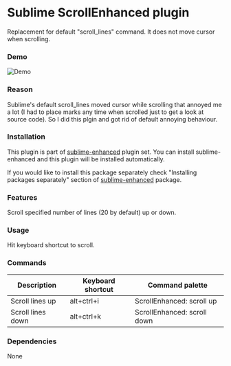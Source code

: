 # Sublime ScrollEnhanced plugin

Replacement for default "scroll_lines" command. It does not move cursor when
scrolling.


### Demo

![Demo](https://github.com/shagabutdinov/sublime-enhanced-demos/raw/master/scroll_enhanced.gif "Demo")


### Reason

Sublime's default scroll_lines moved cursor while scrolling that annoyed me a
lot (I had to place marks any time when scrolled just to get a look at source
code). So I did this plgin and got rid of default annoying behaviour.


### Installation

This plugin is part of [sublime-enhanced](http://github.com/shagabutdinov/sublime-enhanced)
plugin set. You can install sublime-enhanced and this plugin will be installed
automatically.

If you would like to install this package separately check "Installing packages
separately" section of [sublime-enhanced](http://github.com/shagabutdinov/sublime-enhanced)
package.


### Features

Scroll specified number of lines (20 by default) up or down.


### Usage

Hit keyboard shortcut to scroll.


### Commands

| Description       | Keyboard shortcut | Command palette             |
|-------------------|-------------------|-----------------------------|
| Scroll lines up   | alt+ctrl+i        | ScrollEnhanced: scroll up   |
| Scroll lines down | alt+ctrl+k        | ScrollEnhanced: scroll down |


### Dependencies

None
